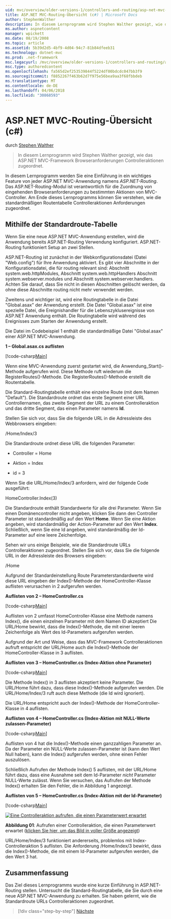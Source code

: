 ```yaml
---
uid: mvc/overview/older-versions-1/controllers-and-routing/asp-net-mvc-routing-overview-cs
title: ASP.NET MVC-Routing-Übersicht (c#) | Microsoft Docs
author: StephenWalther
description: In diesem Lernprogramm wird Stephen Walther gezeigt, wie das ASP.NET MVC-Framework Browseranforderungen Controlleraktionen zugeordnet.
ms.author: aspnetcontent
manager: wpickett
ms.date: 08/19/2008
ms.topic: article
ms.assetid: 5b39d2d5-4bf9-4d04-94c7-81b84dfeeb31
ms.technology: dotnet-mvc
ms.prod: .net-framework
msc.legacyurl: /mvc/overview/older-versions-1/controllers-and-routing/asp-net-mvc-routing-overview-cs
msc.type: authoredcontent
ms.openlocfilehash: fa565d2ef253539844f5224df00bdcdc047bb3f9
ms.sourcegitcommit: f8852267f463b62d7f975e56bea9aa3f68fbbdeb
ms.translationtype: MT
ms.contentlocale: de-DE
ms.lasthandoff: 04/06/2018
ms.locfileid: "30868593"
---
```

<a name="aspnet-mvc-routing-overview-c"></a>ASP.NET MVC-Routing-Übersicht (c#)
====================
durch [Stephen Walther](https://github.com/StephenWalther)

> In diesem Lernprogramm wird Stephen Walther gezeigt, wie das ASP.NET MVC-Framework Browseranforderungen Controlleraktionen zugeordnet.


In diesem Lernprogramm werden Sie eine Einführung in ein wichtiges Feature von jeder ASP.NET MVC-Anwendung namens *ASP.NET-Routing*. Das ASP.NET-Routing-Modul ist verantwortlich für die Zuordnung von eingehenden Browseranforderungen zu bestimmten Aktionen von MVC-Controller. Am Ende dieses Lernprogramms können Sie verstehen, wie die standardmäßigen Routentabelle Controlleraktionen Anforderungen zugeordnet.

## <a name="using-the-default-route-table"></a>Mithilfe der Standardroute-Tabelle

Wenn Sie eine neue ASP.NET MVC-Anwendung erstellen, wird die Anwendung bereits ASP.NET-Routing Verwendung konfiguriert. ASP.NET-Routing funktioniert Setup an zwei Stellen.

ASP.NET-Routing ist zunächst in der Webkonfigurationsdatei (Datei "Web.config") für Ihre Anwendung aktiviert. Es gibt vier Abschnitte in der Konfigurationsdatei, die für routing relevant sind: Abschnitt system.web.httpModules, Abschnitt system.web.httpHandlers Abschnitt system.webserver.modules und Abschnitt system.webserver.handlers. Achten Sie darauf, dass Sie nicht in diesen Abschnitten gelöscht werden, da ohne diese Abschnitte routing nicht mehr verwendet werden.

Zweitens und wichtiger ist, wird eine Routingtabelle in die Datei "Global.asax" der Anwendung erstellt. Die Datei "Global.asax" ist eine spezielle Datei, die Ereignishandler für die Lebenszyklusereignisse von ASP.NET Anwendung enthält. Die Routingtabelle wird während des Ereignisses zum Starten der Anwendung erstellt.

Die Datei im Codebeispiel 1 enthält die standardmäßige Datei "Global.asax" einer ASP.NET MVC-Anwendung.

**1 – Global.asax.cs auflisten**

[!code-csharp[Main](asp-net-mvc-routing-overview-cs/samples/sample1.cs)]

Wenn eine MVC-Anwendung zuerst gestartet wird, die Anwendung\_Start()-Methode aufgerufen wird. Diese Methode ruft wiederum die RegisterRoutes()-Methode. Die RegisterRoutes()-Methode erstellt die Routentabelle.

Die Standard-Routingtabelle enthält eine einzelne Route (mit dem Namen "Default"). Die Standardroute ordnet das erste Segment einer URL Controllernamen, das zweite Segment der URL zu einem Controlleraktion und das dritte Segment, das einen Parameter namens **Id**.

Stellen Sie sich vor, dass Sie die folgende URL in die Adressleiste des Webbrowsers eingeben:

/Home/Index/3

Die Standardroute ordnet diese URL die folgenden Parameter:

- Controller = Home

- Aktion = Index

- id = 3

Wenn Sie die URL/Home/Index/3 anfordern, wird der folgende Code ausgeführt:

HomeController.Index(3)

Die Standardroute enthält Standardwerte für alle drei Parameter. Wenn Sie einen Domänencontroller nicht angeben, klicken Sie dann den Controller Parameter ist standardmäßig auf den Wert **Home**. Wenn Sie eine Aktion angeben, wird standardmäßig der Action-Parameter auf den Wert **Index**. Schließlich, wenn Sie eine Id angeben, wird standardmäßig der Id-Parameter auf eine leere Zeichenfolge.

Sehen wir uns einige Beispiele, wie die Standardroute URLs Controlleraktionen zugeordnet. Stellen Sie sich vor, dass Sie die folgende URL in der Adressleiste des Browsers eingeben:

/Home

Aufgrund der Standardeinstellung Route Parameterstandardwerte wird diese URL eingeben der Index()-Methode der HomeController-Klasse auflisten verursachen in 2 aufgerufen werden.

**Auflisten von 2 – HomeController.cs**

[!code-csharp[Main](asp-net-mvc-routing-overview-cs/samples/sample2.cs)]

Auflisten von 2 umfasst HomeController-Klasse eine Methode namens Index(), die einen einzelnen Parameter mit dem Namen ID akzeptiert Die URL/Home bewirkt, dass die Index()-Methode, die mit einer leeren Zeichenfolge als Wert des Id-Parameters aufgerufen werden.

Aufgrund der Art und Weise, dass das MVC-Framework Controlleraktionen aufruft entspricht der URL/Home auch die Index()-Methode der HomeController-Klasse in 3 auflisten.

**Auflisten von 3 – HomeController.cs (Index-Aktion ohne Parameter)**

[!code-csharp[Main](asp-net-mvc-routing-overview-cs/samples/sample3.cs)]

Die Methode Index() in 3 auflisten akzeptiert keine Parameter. Die URL/Home führt dazu, dass diese Index()-Methode aufgerufen werden. Die URL/Home/Index/3 ruft auch diese Methode (die Id wird ignoriert).

Die URL/Home entspricht auch der Index()-Methode der HomeController-Klasse in 4 auflisten.

**Auflisten von 4 – HomeController.cs (Index-Aktion mit NULL-Werte zulassen-Parameter)**

[!code-csharp[Main](asp-net-mvc-routing-overview-cs/samples/sample4.cs)]

Auflisten von 4 hat die Index()-Methode einen ganzzahligen Parameter an. Da der Parameter ein NULL-Werte zulassen-Parameter ist (kann den Wert Null haben), kann die Index() aufgerufen werden, ohne einen Fehler auszulösen.

Schließlich Aufrufen der Methode Index() 5 auflisten, mit der URL/Home führt dazu, dass eine Ausnahme seit dem Id-Parameter *nicht* Parameter NULL-Werte zulässt. Wenn Sie versuchen, das Aufrufen der Methode Index() erhalten Sie den Fehler, die in Abbildung 1 angezeigt.

**Auflisten von 5 – HomeController.cs (Index-Aktion mit der Id-Parameter)**

[!code-csharp[Main](asp-net-mvc-routing-overview-cs/samples/sample5.cs)]


[![Eine Controlleraktion aufrufen, die einen Parameterwert erwartet](asp-net-mvc-routing-overview-cs/_static/image1.jpg)](asp-net-mvc-routing-overview-cs/_static/image1.png)

**Abbildung 01**: Aufrufen einer Controlleraktion, die einen Parameterwert erwartet ([klicken Sie hier, um das Bild in voller Größe angezeigt](asp-net-mvc-routing-overview-cs/_static/image2.png))


URL/Home/Index/3 funktioniert andererseits, problemlos mit Index-Controlleraktion 5 auflisten. Die Anforderung /Home/Index/3 bewirkt, dass die Index()-Methode, die mit einem Id-Parameter aufgerufen werden, die den Wert 3 hat.

## <a name="summary"></a>Zusammenfassung

Das Ziel dieses Lernprogramms wurde eine kurze Einführung in ASP.NET-Routing stellen. Untersucht die Standard-Routingtabelle, die Sie durch eine neue ASP.NET MVC-Anwendung zu erhalten. Sie haben gelernt, wie die Standardroute URLs Controlleraktionen zugeordnet.

> [!div class="step-by-step"]
> [Nächste](understanding-action-filters-cs.md)
